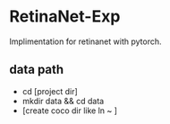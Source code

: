 # RetinaNet-Exp

Implimentation for retinanet with pytorch.

## data path
* cd [project dir]
* mkdir data && cd data
* [create coco dir like ln ~ ]


